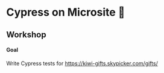 # Cypress on Microsite 🤖

## Workshop

#### Goal

Write Cypress tests for <https://kiwi-gifts.skypicker.com/gifts/>
